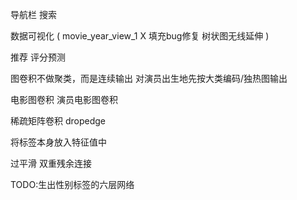 导航栏
搜索


数据可视化
(
    movie_year_view_1   X 填充bug修复
    树状图无线延伸
)

推荐
评分预测




图卷积不做聚类，而是连续输出
对演员出生地先按大类编码/独热图输出


电影图卷积
演员电影图卷积

稀疏矩阵卷积
dropedge

将标签本身放入特征值中

过平滑
双重残余连接



TODO:生出性别标签的六层网络